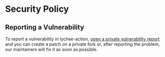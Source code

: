 # Security Policy

## Reporting a Vulnerability

To report a vulnerability in lychee-action, [open a private vulnerability report](https://github.com/lycheeverse/lychee-action/advisories/new) and you can create a patch on a private fork or, after reporting the problem, our maintainers will fix it as soon as possible.
